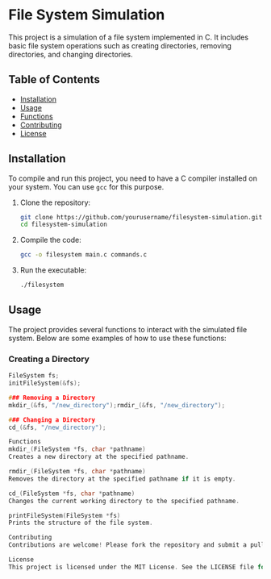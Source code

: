 # File System Simulation

This project is a simulation of a file system implemented in C. It includes basic file system operations such as creating directories, removing directories, and changing directories.

## Table of Contents

- [Installation](#installation)
- [Usage](#usage)
- [Functions](#functions)
- [Contributing](#contributing)
- [License](#license)

## Installation

To compile and run this project, you need to have a C compiler installed on your system. You can use `gcc` for this purpose.

1. Clone the repository:
    ```sh
    git clone https://github.com/yourusername/filesystem-simulation.git
    cd filesystem-simulation
    ```

2. Compile the code:
    ```sh
    gcc -o filesystem main.c commands.c
    ```

3. Run the executable:
    ```sh
    ./filesystem
    ```

## Usage

The project provides several functions to interact with the simulated file system. Below are some examples of how to use these functions:

### Creating a Directory

```c
FileSystem fs;
initFileSystem(&fs);

### Removing a Directory
mkdir_(&fs, "/new_directory");rmdir_(&fs, "/new_directory");

### Changing a Directory
cd_(&fs, "/new_directory");

Functions
mkdir_(FileSystem *fs, char *pathname)
Creates a new directory at the specified pathname.

rmdir_(FileSystem *fs, char *pathname)
Removes the directory at the specified pathname if it is empty.

cd_(FileSystem *fs, char *pathname)
Changes the current working directory to the specified pathname.

printFileSystem(FileSystem *fs)
Prints the structure of the file system.

Contributing
Contributions are welcome! Please fork the repository and submit a pull request with your changes.

License
This project is licensed under the MIT License. See the LICENSE file for details.

